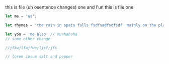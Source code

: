 this is file (uh osentence changes) one and l'un
this is file one


```js
let me = 'us';

let rhymes = "the rain in spain falls fsdfsadfsdfsdf  mainly on the plain";

let you = 'me also' // muahahaha
// some other change

//jfkwjlfajfwe;ljsf;jfs

// lorem ipsum salt and pepper

```
